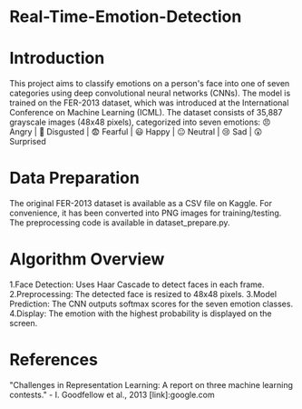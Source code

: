 # Real-Time-Emotion-Detection
# Introduction 
This project aims to classify emotions on a person's face into one of seven categories using deep convolutional neural networks (CNNs). The model is trained on the FER-2013 dataset, which was introduced at the International Conference on Machine Learning (ICML). The dataset consists of 35,887 grayscale images (48x48 pixels), categorized into seven emotions:
😠 Angry | 🤢 Disgusted | 😨 Fearful | 😃 Happy | 😐 Neutral | 😢 Sad | 😲 Surprised


# Data Preparation 
The original FER-2013 dataset is available as a CSV file on Kaggle. For convenience, it has been converted into PNG images for training/testing. The preprocessing code is available in dataset_prepare.py.


# Algorithm Overview
1.Face Detection: Uses Haar Cascade to detect faces in each frame.
2.Preprocessing: The detected face is resized to 48x48 pixels.
3.Model Prediction: The CNN outputs softmax scores for the seven emotion classes.
4.Display: The emotion with the highest probability is displayed on the screen.


# References
"Challenges in Representation Learning: A report on three machine learning contests." - I. Goodfellow et al., 2013
[link]:google.com


